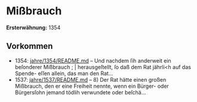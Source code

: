 # Mißbrauch

**Ersterwähnung:** 1354

## Vorkommen
- 1354: [jahre/1354/README.md](../jahre/1354/README.md) – Und nachdem ſih anderweit ein beſonderer Mißbrauch ;
| herausgeſtellt, ſo daß dem Rat jährli<h auf das Spende-
eſſen allein, das man den Rat...
- 1537: [jahre/1537/README.md](../jahre/1537/README.md) – 8) Der Rat hätte einen großen Mißbrauch, den er
eine Freiheit nennte, wenn ein Bürger- oder Bürgersſohn
jemand tödlih verwundete oder beſchä...
